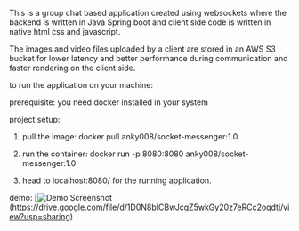 This is a group chat based application created using websockets
where the backend is written in Java Spring boot and client side code is written in native html css and javascript.

The images and video files uploaded by a client are stored in an AWS S3 bucket for lower latency and better performance
during communication and faster rendering on the client side.

to run the application on your machine:

prerequisite: you need docker installed in your system

project setup:
1. pull the image: docker pull anky008/socket-messenger:1.0

2. run the container: docker run -p 8080:8080 anky008/socket-messenger:1.0

3. head to localhost:8080/ for the running application.


demo:
[![Demo Screenshot](https://drive.google.com/uc?export=view&id=1TU_OAhjEcfaGiHEOozOK4nkja-B3eJ_z)(https://drive.google.com/file/d/1D0N8bICBwJcqZ5wkGy20z7eRCc2oqdtj/view?usp=sharing)
